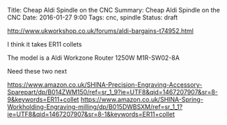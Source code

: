 Title: Cheap Aldi Spindle on the CNC
Summary: Cheap Aldi Spindle on the CNC
Date: 2016-01-27 9:00
Tags: cnc, spindle
Status: draft

http://www.ukworkshop.co.uk/forums/aldi-bargains-t74952.html

I think it takes ER11 collets

The model is a
Aldi Workzone Router 1250W
M1R-SW02-8A


Need these two next

https://www.amazon.co.uk/SHINA-Precision-Engraving-Accessory-Sparepart/dp/B014ZWM150/ref=sr_1_9?ie=UTF8&qid=1467207907&sr=8-9&keywords=ER11+collet
https://www.amazon.co.uk/SHINA-Spring-Workholding-Engraving-milling/dp/B015DWBSXM/ref=sr_1_1?ie=UTF8&qid=1467207907&sr=8-1&keywords=ER11+collet
